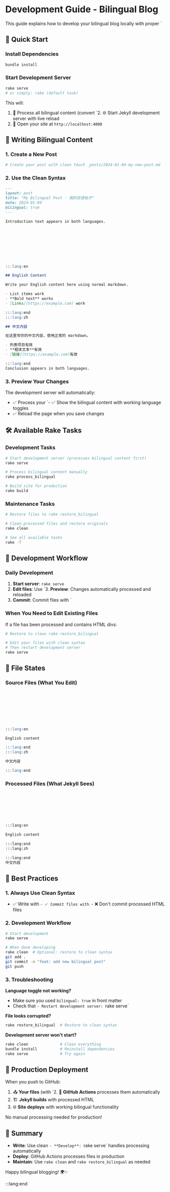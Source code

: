 # Development Guide - Bilingual Blog

This guide explains how to develop your bilingual blog locally with proper `
## 🚀 Quick Start

### Install Dependencies
```bash
bundle install
```

### Start Development Server
```bash
rake serve
# or simply: rake (default task)
```

This will:
1. 🔄 Process all bilingual content (convert `2. 🌐 Start Jekyll development server with live reload
3. 📱 Open your site at `http://localhost:4000`

## 📝 Writing Bilingual Content

### 1. Create a New Post
```bash
# Create your post with clean touch _posts/2024-01-04-my-new-post.md
```

### 2. Use the Clean Syntax
```markdown
---
layout: post
title: "My Bilingual Post - 我的双语帖子"
date: 2024-01-04
bilingual: true
---

Introduction text appears in both languages.









:::lang:en

## English Content

Write your English content here using normal markdown.

- List items work
- **Bold text** works
- [Links](https://example.com) work

:::lang:end
:::lang:zh

## 中文内容

在这里写你的中文内容，使用正常的 markdown。

- 列表项目有效
- **粗体文本**有效
- [链接](https://example.com)有效

:::lang:end
Conclusion appears in both languages.
```

### 3. Preview Your Changes
The development server will automatically:
- ✅ Process your `- ✅ Show the bilingual content with working language toggles
- ✅ Reload the page when you save changes

## 🛠 Available Rake Tasks

### Development Tasks

```bash
# Start development server (processes bilingual content first)
rake serve

# Process bilingual content manually
rake process_bilingual

# Build site for production
rake build
```

### Maintenance Tasks

```bash
# Restore files to rake restore_bilingual

# Clean processed files and restore originals
rake clean

# See all available tasks
rake -T
```

## 🔄 Development Workflow

### Daily Development
1. **Start server**: `rake serve`
2. **Edit files**: Use `3. **Preview**: Changes automatically processed and reloaded
4. **Commit**: Commit files with `
### When You Need to Edit Existing Files
If a file has been processed and contains HTML divs:

```bash
# Restore to clean rake restore_bilingual

# Edit your files with clean syntax
# Then restart development server
rake serve
```

## 📁 File States

### Source Files (What You Edit)
```markdown








:::lang:en

English content

:::lang:end
:::lang:zh

中文内容

:::lang:end
```

### Processed Files (What Jekyll Sees)
```html







:::lang:en

English content

:::lang:end
:::lang:zh

:::lang:end
中文内容
```

## 🎯 Best Practices

### 1. Always Use Clean Syntax
- ✅ Write with `- ✅ Commit files with `- ❌ Don't commit processed HTML files

### 2. Development Workflow
```bash
# Start development
rake serve

# When done developing
rake clean  # Optional: restore to clean syntax
git add .
git commit -m "feat: add new bilingual post"
git push
```

### 3. Troubleshooting

**Language toggle not working?**
- Make sure you used `bilingual: true` in front matter
- Check that `- Restart development server: `rake serve`

**File looks corrupted?**
```bash
rake restore_bilingual  # Restore to clean syntax
```

**Development server won't start?**
```bash
rake clean              # Clean everything
bundle install          # Reinstall dependencies
rake serve              # Try again
```

## 🚀 Production Deployment

When you push to GitHub:
1. 📤 **Your files** (with `2. 🤖 **GitHub Actions** processes them automatically
3. 🏗️ **Jekyll builds** with processed HTML
4. 🌐 **Site deploys** with working bilingual functionality

No manual processing needed for production!

## 🎉 Summary

- **Write**: Use clean `- **Develop**: `rake serve` handles processing automatically
- **Deploy**: GitHub Actions processes files in production
- **Maintain**: Use `rake clean` and `rake restore_bilingual` as needed

Happy bilingual blogging! 🌍✨

:::lang:end
